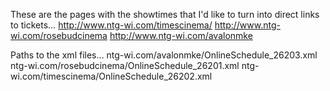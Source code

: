 These are the pages with the showtimes that I'd like to turn into direct links to tickets…
http://www.ntg-wi.com/timescinema/
http://www.ntg-wi.com/rosebudcinema
http://www.ntg-wi.com/avalonmke

Paths to the xml files…
ntg-wi.com/avalonmke/OnlineSchedule_26203.xml
ntg-wi.com/rosebudcinema/OnlineSchedule_26201.xml
ntg-wi.com/timescinema/OnlineSchedule_26202.xml
